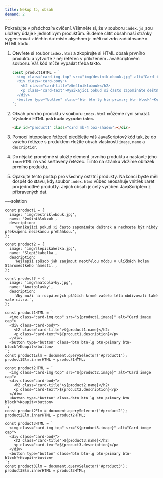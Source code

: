 ```yaml
---
title: Nekup to, obsah
demand: 2
---
```


Pokračujte v předchozím cvičení. Všimněte si, že v souboru `index.js` jsou uloženy údaje k jednotlivým produktům. Budeme chtít obsah naší stránky vygenerovat z těchto dat místo abychom je měli natvrdo zadrátované v HTML kódu.

1. Otevřete si soubor `index.html` a zkopírujte si HTML obsah prvního produktu a vytvořte z něj řetězec v přiloženém JavaScriptovém souboru. Váš kód může vypadat třeba takto.

   ```js
   const product1HTML = `
     <img class="card-img-top" src="img/destniklobouk.jpg" alt="Card image cap">
     <div class="card-body">
       <h2 class="card-title">Deštníklobouk</h2>
       <p class="card-text">Vynikající pokud si často zapomínáte deštník a nechcete být nikdy překvapeni nečekanou přeháňkou.</p>
     </div>
     <button type="button" class="btn btn-lg btn-primary btn-block">Koupit</button>
   `;
   ```

1. Obsah prvního produktu v souboru `index.html` můžeme nyní smazat. Výsledné HTML pak bude vypadat takto.
   ```html
   <div id="product1" class="card mb-4 box-shadow"></div>
   ```
1. Pomocí interpolace řetězců předělejte váš JavaScriptový kód tak, že do vašeho řetězce s produktem vložíte obsah vlastností `image`, `name` a `description`.
1. Do nějaké proměnné si uložte element prvního produktu a nastavte jeho `innerHTML` na váš sestavený řetězec. Tímto na stránku vložíme obrázek prvního produktu.
1. Opakujte tento postup pro všechny ostatní produkty. Na konci byste měli dospět do stavu, kdy soubor `index.html` vůbec neosahuje vnitřek karet pro jednotlivé produkty. Jejich obsah je celý vyroben JavaScriptem z připravených dat.

---solution

```
const product1 = {
  image: 'img/destniklobouk.jpg',
  name: 'Deštníklobouk',
  description:
    'Vynikající pokud si často zapomínáte deštník a nechcete být nikdy překvapeni nečekanou přeháňkou.',
};

const product2 = {
  image: 'img/slepickabelka.jpg',
  name: 'Slepičkabelka',
  description:
    'Nejlepší způsob jak zaujmout neotřelou módou v ulíčkách kolem Staroměstkého náměstí.',
};

const product3 = {
  image: 'img/anatoplavky.jpg',
  name: 'Anatoplavky',
  description:
    'Aby muži na rozpálených plážích kromě vašeho těla obdivovali také vaše nitro.',
};

const product1HTML = `
  <img class="card-img-top" src="${product1.image}" alt="Card image cap">
  <div class="card-body">
    <h2 class="card-title">${product1.name}</h2>
    <p class="card-text">${product1.description}</p>
  </div>
  <button type="button" class="btn btn-lg btn-primary btn-block">Koupit</button>
`;
const product1Elm = document.querySelector('#product1');
product1Elm.innerHTML = product1HTML;

const product2HTML = `
  <img class="card-img-top" src="${product2.image}" alt="Card image cap">
  <div class="card-body">
    <h2 class="card-title">${product2.name}</h2>
    <p class="card-text">${product2.description}</p>
  </div>
  <button type="button" class="btn btn-lg btn-primary btn-block">Koupit</button>
`;
const product2Elm = document.querySelector('#product2');
product2Elm.innerHTML = product2HTML;

const product3HTML = `
  <img class="card-img-top" src="${product3.image}" alt="Card image cap">
  <div class="card-body">
    <h2 class="card-title">${product3.name}</h2>
    <p class="card-text">${product3.description}</p>
  </div>
  <button type="button" class="btn btn-lg btn-primary btn-block">Koupit</button>
`;
const product3Elm = document.querySelector('#product3');
product3Elm.innerHTML = product3HTML;
```
